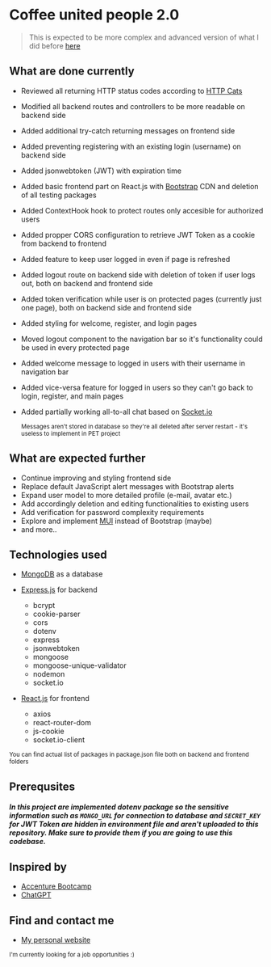 # Coffee united people 2.0

> This is expected to be more complex and advanced version of what I did before [here](https://github.com/LaSTiqq/coffee-united-people)

## What are done currently

- Reviewed all returning HTTP status codes according to [HTTP Cats](https://http.cat/)
- Modified all backend routes and controllers to be more readable on backend side
- Added additional try-catch returning messages on frontend side
- Added preventing registering with an existing login (username) on backend side
- Added jsonwebtoken (JWT) with expiration time
- Added basic frontend part on React.js with [Bootstrap](https://getbootstrap.com/) CDN and deletion of all testing packages
- Added ContextHook hook to protect routes only accesible for authorized users
- Added propper CORS configuration to retrieve JWT Token as a cookie from backend to frontend
- Added feature to keep user logged in even if page is refreshed
- Added logout route on backend side with deletion of token if user logs out, both on backend and frontend side
- Added token verification while user is on protected pages (currently just one page), both on backend side and frontend side
- Added styling for welcome, register, and login pages
- Moved logout component to the navigation bar so it's functionality could be used in every protected page
- Added welcome message to logged in users with their username in navigation bar
- Added vice-versa feature for logged in users so they can't go back to login, register, and main pages
- Added partially working all-to-all chat based on [Socket.io](https://socket.io/)

  <sub>Messages aren't stored in database so they're all deleted after server restart - it's useless to implement in PET project</sub>

## What are expected further

- Continue improving and styling frontend side
- Replace default JavaScript alert messages with Bootstrap alerts
- Expand user model to more detailed profile (e-mail, avatar etc.)
- Add accordingly deletion and editing functionalities to existing users
- Add verification for password complexity requirements
- Explore and implement [MUI](https://mui.com/) instead of Bootstrap (maybe)
- and more..

## Technologies used

- [MongoDB](https://www.mongodb.com/) as a database
- [Express.js](https://expressjs.com/) for backend

  - bcrypt
  - cookie-parser
  - cors
  - dotenv
  - express
  - jsonwebtoken
  - mongoose
  - mongoose-unique-validator
  - nodemon
  - socket.io

- [React.js](https://reactjs.org/) for frontend

  - axios
  - react-router-dom
  - js-cookie
  - socket.io-client

<sub>You can find actual list of packages in package.json file both on backend and frontend folders</sub>

## Prerequsites

##### In this project are implemented dotenv package so the sensitive information such as `MONGO_URL` for connection to database and `SECRET_KEY` for JWT Token are hidden in environment file and aren't uploaded to this repository. Make sure to provide them if you are going to use this codebase.

## Inspired by

- [Accenture Bootcamp](https://bootcamp.lv/)
- [ChatGPT](https://chat.openai.com/chat)

## Find and contact me

- [My personal website](https://laurisstirna.eu.pythonanywhere.com/)

<sub>I'm currently looking for a job opportunities :)</sub>
